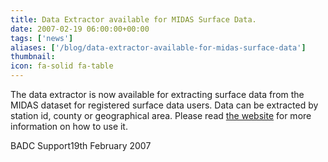 ```yaml
---
title: Data Extractor available for MIDAS Surface Data.
date: 2007-02-19 06:00:00+00:00
tags: ['news']
aliases: ['/blog/data-extractor-available-for-midas-surface-data']
thumbnail: 
icon: fa-solid fa-table
---
```

 
 The data extractor is now available for extracting surface data from the MIDAS dataset for registered surface data users. Data can be extracted by station id, county or geographical area. Please read [the website](http://badc.nerc.ac.uk/data/ukmo-midas/DataExtractor.html)  for more information on how to use it.

BADC Support19th February 2007
